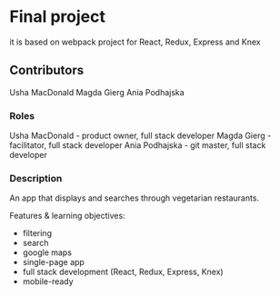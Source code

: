 # Final project

it is based on webpack project for React, Redux, Express and Knex

## Contributors

Usha MacDonald
Magda Gierg
Ania Podhajska

### Roles

Usha MacDonald - product owner, full stack developer
Magda Gierg - facilitator, full stack developer
Ania Podhajska - git master, full stack developer

### Description

An app that displays and searches through vegetarian restaurants.

Features & learning objectives:
- filtering
- search
- google maps
- single-page app
- full stack development (React, Redux, Express, Knex)
- mobile-ready
